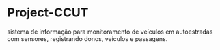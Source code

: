 # Project-CCUT
sistema de informação para monitoramento de veículos em autoestradas com sensores, registrando donos, veículos e passagens.
